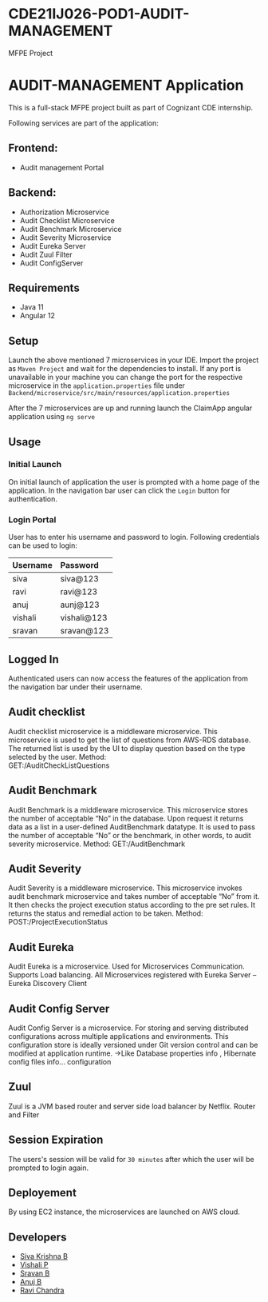 # CDE21IJ026-POD1-AUDIT-MANAGEMENT
MFPE Project

# AUDIT-MANAGEMENT Application

This is a full-stack MFPE project built as part of Cognizant CDE internship.

Following services are part of the application:
## Frontend:
* Audit management Portal


## Backend:
* Authorization Microservice
* Audit Checklist Microservice
* Audit Benchmark Microservice
* Audit Severity Microservice
* Audit Eureka Server
* Audit Zuul Filter
* Audit ConfigServer


## Requirements
* Java 11
* Angular 12

## Setup

Launch the above mentioned 7 microservices in your IDE. Import the project as `Maven Project` and wait for the dependencies to install. If any port is unavailable in your machine you can change the port for the respective microservice in the `application.properties` file under `Backend/microservice/src/main/resources/application.properties`

After the 7 microservices are up and running launch the ClaimApp angular application using `ng serve`

## Usage

### Initial Launch

On initial launch of application the user is prompted with a home page of the application. In the navigation bar user can click the `Login` button for authentication.


### Login Portal

User has to enter his username and password to login. Following credentials can be used to login:

| Username   | Password| 
| -----------|:--------|
| siva       |siva@123 |
| ravi       |ravi@123 |
| anuj       |aunj@123 |
| vishali    |vishali@123|
|sravan      |sravan@123|

## Logged In

Authenticated users can now access the features of the application from the navigation bar under their username.

## Audit checklist
Audit checklist microservice is a middleware microservice.
This microservice is used to get the list of questions from AWS-RDS database.
The returned list is used by the UI to display question based on the type selected by the user.
Method:  
GET:/AuditCheckListQuestions

## Audit Benchmark
Audit Benchmark is a middleware microservice.
This microservice stores the number of acceptable “No” in the database.
Upon request it returns data as a list in a user-defined AuditBenchmark datatype.
It is used to pass the number of  acceptable “No” or the benchmark, in other words, to audit severity microservice.
Method:
GET:/AuditBenchmark

## Audit Severity
Audit Severity is a middleware microservice.
This microservice invokes audit benchmark microservice and takes number of acceptable “No” from it.
It then checks the project execution status according to the pre set rules.
It returns the status and remedial action to be taken.
Method: 
POST:/ProjectExecutionStatus

## Audit Eureka
Audit Eureka is a  microservice.
Used for Microservices Communication.
Supports Load balancing.
All Microservices registered with Eureka Server –Eureka Discovery Client

## Audit Config Server
Audit Config Server is a microservice.
For storing and serving distributed configurations across multiple applications and environments.
This configuration store is ideally versioned under Git version control and can be modified at application runtime.
	->Like Database properties info , Hibernate config files info… configuration 
  
  ## Zuul
  Zuul is a JVM based router and server side load balancer by Netflix.
  Router and Filter

## Session Expiration
The users's session will be valid for `30 minutes` after which the user will be prompted to login again.

## Deployement 
By using EC2 instance, the microservices are launched on AWS cloud.

## Developers

* [Siva Krishna B](https://github.com/Dhileepchinni/CDE21IJ026-POD2-ClaimsManagement)
* [Vishali P](https://github.com/Dhileepchinni/CDE21IJ026-POD2-ClaimsManagement)
* [Sravan B](https://github.com/Dhileepchinni/CDE21IJ026-POD2-ClaimsManagement)
* [Anuj B ](https://github.com/Dhileepchinni/CDE21IJ026-POD2-ClaimsManagement)
* [Ravi Chandra](https://github.com/Dhileepchinni/CDE21IJ026-POD2-ClaimsManagement)
